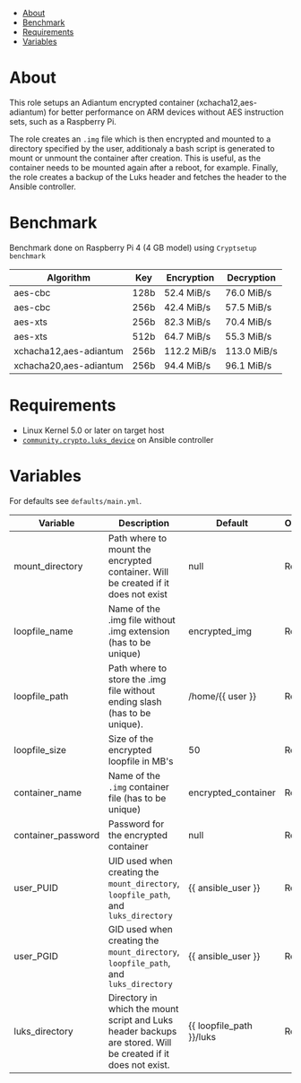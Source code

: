 - [About](#about)
- [Benchmark](#benchmark)
- [Requirements](#requirements)
- [Variables](#variables)

# About

This role setups an Adiantum encrypted container (xchacha12,aes-adiantum) for better performance on ARM devices without AES instruction sets, such as a Raspberry Pi.

The role creates an `.img` file which is then encrypted and mounted to a directory specified by the user, additionaly a bash script is generated to mount or unmount the container after creation. This is useful, as the container needs to be mounted again after a reboot, for example. Finally, the role creates a backup of the Luks header and fetches the header to the Ansible controller.

# Benchmark
Benchmark done on Raspberry Pi 4 (4 GB model) using `Cryptsetup benchmark`

| Algorithm              | Key  | Encryption  | Decryption  |
|------------------------|------|-------------|-------------|
| aes-cbc                | 128b | 52.4 MiB/s  | 76.0 MiB/s  |
| aes-cbc                | 256b | 42.4 MiB/s  | 57.5 MiB/s  |
| aes-xts                | 256b | 82.3 MiB/s  | 70.4 MiB/s  |
| aes-xts                | 512b | 64.7 MiB/s  | 55.3 MiB/s  |
| xchacha12,aes-adiantum | 256b | 112.2 MiB/s | 113.0 MiB/s |
| xchacha20,aes-adiantum | 256b | 94.4 MiB/s  | 96.1 MiB/s  |

# Requirements

- Linux Kernel 5.0 or later on target host
- [`community.crypto.luks_device`](https://docs.ansible.com/ansible/latest/collections/community/crypto/luks_device_module.html) on Ansible controller

# Variables

For defaults see `defaults/main.yml`.

| Variable           | Description                                                                                                    | Default               | Optional/Required |
|--------------------|----------------------------------------------------------------------------------------------------------------|-----------------------|-------------------|
| mount_directory    | Path where to mount the encrypted container. Will be created if  it does not exist                             | null                  | Required          |
| loopfile_name         | Name of the .img file without .img extension (has to be unique)                                                | encrypted_img         | Required          |
| loopfile_path         | Path where to store the .img file without ending slash (has to be unique).                                     | /home/{{ user }}      | Required          |
| loopfile_size         | Size of the encrypted loopfile in MB's                                                                            | 50                    | Required          |
| container_name     | Name of the `.img` container file  (has to be unique)                                                          | encrypted_container   | Required          |
| container_password | Password for the encrypted container                                                                           | null                  | Required          |
| user_PUID          | UID used when creating the `mount_directory`, `loopfile_path`, and `luks_directory`                               | {{ ansible_user }}    | Required          |
| user_PGID          | GID used when creating the `mount_directory`, `loopfile_path`, and `luks_directory`                               | {{ ansible_user }}    | Required          |
| luks_directory     | Directory in which the mount script and Luks header backups are stored.  Will be created if it does not exist. | {{ loopfile_path }}/luks | Required          |